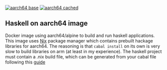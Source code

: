[![aarch64 base](https://github.com/hasael/aarch64-haskell-base/actions/workflows/docker-publish.yml/badge.svg)](https://github.com/hasael/aarch64-haskell-base/actions/workflows/docker-publish.yml)
[![aarch64 cached](https://github.com/hasael/aarch64-haskell-base/actions/workflows/docker-publish-cached.yml/badge.svg)](https://github.com/hasael/aarch64-haskell-base/actions/workflows/docker-publish-cached.yml)
## Haskell on aarch64 image

Docker image using aarch64/alpine to build and run haskell applications.
This image uses [Nix](https://nixos.org/) package manager which contains prebuilt hackage libraries for aarch64. The reasoning is that `cabal install` on its own is very slow to build libraries on arm (at least in my experience).
The haskell project must contain a .nix build file, which can be generated from your cabal file following this [guide](https://mmhaskell.com/blog/2020/2/10/converting-cabal-to-nix)
